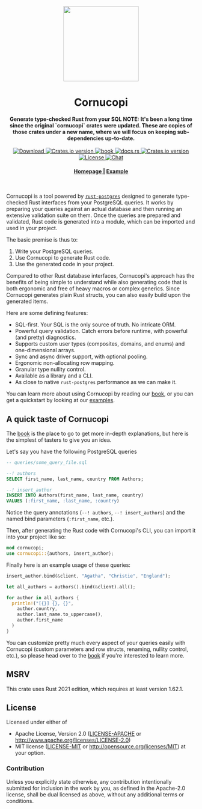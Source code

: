 <div align="center"> <img src="https://raw.githubusercontent.com/cornucopi-rs/cornucopi/main/assets/logo.svg" width=200 /> </div>
<h1 align="center">Cornucopi</h1>
<div align="center">
 <strong>
   Generate type-checked Rust from your SQL
 </strong>
 <strong>
   NOTE: It's been a long time since the original `cornucopi` crates were updated. These are copies of those crates under a new name, where we will focus on keeping sub-dependencies up-to-date.
 </strong>
</div>

<br />

<div align="center">
  <!-- Downloads -->
  <a href="https://crates.io/crates/cornucopi">
    <img src="https://img.shields.io/crates/d/cornucopi.svg?style=flat-square"
      alt="Download" />
  </a>
  <!-- Version -->
  <a href="https://crates.io/crates/cornucopi">
    <img src="https://img.shields.io/crates/v/cornucopi.svg?style=flat-square"
    alt="Crates.io version" />
  </a>

  <!-- Book -->
  <a href="https://cornucopi-rs.netlify.app/book/index.html">
  <img src="https://img.shields.io/badge/book-latest-blue?logo=mdbook&style=flat-square" alt="book">
  </a>

  <!-- Docs -->
  <a href="https://docs.rs/cornucopi/latest/cornucopi/">
    <img alt="docs.rs" src="https://img.shields.io/docsrs/cornucopi?style=flat-square">
  </a>

  <!-- Dependencies -->
  <a href="https://deps.rs/repo/github/cornucopi-rs/cornucopi">
    <img src="https://deps.rs/repo/github/cornucopi-rs/cornucopi/status.svg?style=flat-square"
    alt="Crates.io version" />
  </a>

  <br/>

  <!-- License -->
  <a href="https://github.com/cornucopi-rs/cornucopi#License">
    <img src="https://img.shields.io/badge/License-APACHE--2.0%2FMIT-blue?style=flat-square" alt="License">
  </a>

  <!-- Chat -->
  <a href="https://discord.gg/nYwUmQDHBZ">
    <img src="https://img.shields.io/discord/987088069280825401?label=chat&logo=discord&style=flat-square" alt="Chat">
  </a>
</div>

<div align="center">
  <h4>
    <a href="https://cornucopi-rs.netlify.app/">
      Homepage
    </a>
    <span> | </span>
    <a href="examples/basic_async/README.md">
      Example
    </a>
  </h4>
</div>

<br />

Cornucopi is a tool powered by [`rust-postgres`](https://github.com/sfackler/rust-postgres) designed to generate type-checked Rust interfaces from your PostgreSQL queries. It works by preparing your queries against an actual database and then running an extensive validation suite on them. Once the queries are prepared and validated, Rust code is generated into a module, which can be imported and used in your project.

The basic premise is thus to:
1. Write your PostgreSQL queries.
2. Use Cornucopi to generate Rust code.
3. Use the generated code in your project.

Compared to other Rust database interfaces, Cornucopi's approach has the benefits of being simple to understand while also generating code that is both ergonomic and free of heavy macros or complex generics. Since Cornucopi generates plain Rust structs, you can also easily build upon the generated items.

Here are some defining features:
* SQL-first. Your SQL is the only source of truth. No intricate ORM.
* Powerful query validation. Catch errors before runtime, with powerful (and pretty) diagnostics.
* Supports custom user types (composites, domains, and enums) and one-dimensional arrays.
* Sync and async driver support, with optional pooling.
* Ergonomic non-allocating row mapping.
* Granular type nullity control.
* Available as a library and a CLI.
* As close to native `rust-postgres` performance as we can make it.

You can learn more about using Cornucopi by reading our [book](https://cornucopi-rs.netlify.app/book/index.html), or you can get a quickstart by looking at our [examples](https://cornucopi-rs.netlify.app/book/examples.html).

## A quick taste of Cornucopi
The [book](https://cornucopi-rs.netlify.app/book/index.html) is the place to go to get more in-depth explanations, but here is the simplest of tasters to give you an idea.

Let's say you have the following PostgreSQL queries
```sql
-- queries/some_query_file.sql

--! authors
SELECT first_name, last_name, country FROM Authors;

--! insert_author
INSERT INTO Authors(first_name, last_name, country)
VALUES (:first_name, :last_name, :country)
```
Notice the query annotations (`--! authors`, `--! insert_authors`) and the named bind parameters (`:first_name`, etc.).

Then, after generating the Rust code with Cornucopi's CLI, you can import it into your project like so:
```rust
mod cornucopi;
use cornucopi::{authors, insert_author};
```

Finally here is an example usage of these queries:
```rust
insert_author.bind(&client, "Agatha", "Christie", "England");

let all_authors = authors().bind(&client).all();

for author in all_authors {
  println!("[{}] {}, {}",
    author.country,
    author.last_name.to_uppercase(),
    author.first_name
  )
}
```
You can customize pretty much every aspect of your queries easily with Cornucopi (custom parameters and row structs, renaming, nullity control, etc.), so please head over to the [book](https://cornucopi-rs.netlify.app/book/index.html) if you're interested to learn more.

## MSRV
This crate uses Rust 2021 edition, which requires at least version 1.62.1.

## License

Licensed under either of
 * Apache License, Version 2.0 ([LICENSE-APACHE](LICENSE-APACHE) or http://www.apache.org/licenses/LICENSE-2.0)
 * MIT license ([LICENSE-MIT](LICENSE-MIT) or http://opensource.org/licenses/MIT)
at your option.

### Contribution

Unless you explicitly state otherwise, any contribution intentionally submitted
for inclusion in the work by you, as defined in the Apache-2.0 license, shall be dual licensed as above, without any
additional terms or conditions.
